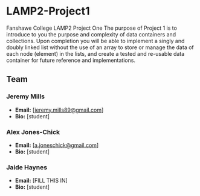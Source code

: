 LAMP2-Project1
==============

Fanshawe College LAMP2 Project One
The purpose of Project 1 is to introduce to you the purpose and complexity of data containers and collections. Upon completion you will be able to implement a singly and doubly linked list without the use of an array to store or manage the data of each node (element) in the lists, and create a tested and re-usable data container for future reference and implementations.


## Team
### Jeremy Mills

* **Email:** [jeremy.mills89@gmail.com]
* **Bio:** [student]

### Alex Jones-Chick
* **Email:** [a.joneschick@gmail.com]
* **Bio:** [student]

### Jaide Haynes
* **Email:** [FILL THIS IN]
* **Bio:** [student]
